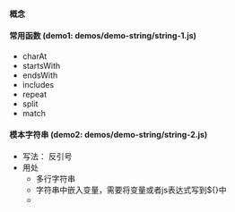 #### 概念
#### 常用函数 (demo1: demos/demo-string/string-1.js)
* charAt
* startsWith
* endsWith
* includes
* repeat
* split
* match
#### 模本字符串 (demo2: demos/demo-string/string-2.js)
* 写法： 反引号
* 用处
    * 多行字符串
    * 字符串中嵌入变量，需要将变量或者js表达式写到${}中
    * 